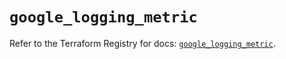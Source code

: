# `google_logging_metric`

Refer to the Terraform Registry for docs: [`google_logging_metric`](https://registry.terraform.io/providers/hashicorp/google/6.39.0/docs/resources/logging_metric).
